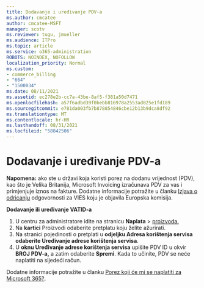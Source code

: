 ```yaml
---
title: Dodavanje i uređivanje PDV-a
ms.author: cmcatee
author: cmcatee-MSFT
manager: scotv
ms.reviewer: tugu, jmueller
ms.audience: ITPro
ms.topic: article
ms.service: o365-administration
ROBOTS: NOINDEX, NOFOLLOW
localization_priority: Normal
ms.custom:
- commerce_billing
- "664"
- "1500034"
ms.date: 08/11/2021
ms.assetid: ec278e2b-cc7a-43be-8af5-f381a50d7471
ms.openlocfilehash: a57f6adbd39f0bebb816978a2553ad825e1fd189
ms.sourcegitcommit: e781da003fb7b878854846cbe12b13b9dca8df92
ms.translationtype: MT
ms.contentlocale: hr-HR
ms.lasthandoff: 08/31/2021
ms.locfileid: "58842506"
---
```

# <a name="how-to-add-or-edit-a-vatid"></a>Dodavanje i uređivanje PDV-a

**Napomena:** ako ste u državi koja koristi porez na dodanu vrijednost (PDV), kao što je Velika Britanija, Microsoft Invoicing izračunava PDV za vas i primjenjuje iznos na fakture. Dodatne informacije potražite u članku [Izjava o odricanju](https://go.microsoft.com/fwlink/p/?LinkID=841741) odgovornosti za VIES koju je objavila Europska komisija.

**Dodavanje ili uređivanje VATID-a**

1. U centru za administratore idite na stranicu **Naplata** \> [proizvoda.](https://go.microsoft.com/fwlink/p/?linkid=842054)
2. Na **kartici** Proizvodi odaberite pretplatu koju želite ažurirati.
3. Na stranici pojedinosti o pretplati u **odjeljku Adresa korištenja servisa** **odaberite Uređivanje adrese korištenja servisa**.
4. U **oknu Uređivanje adrese korištenja servisa** upišite PDV ID u okvir **BROJ PDV-a,** a zatim odaberite **Spremi**. Kada to učinite, PDV se neće naplatiti na sljedeći račun.

Dodatne informacije potražite u članku [Porez koji će mi se naplatiti za Microsoft 365?](https://docs.microsoft.com/microsoft-365/commerce/billing-and-payments/tax-information#what-tax-will-i-be-charged).